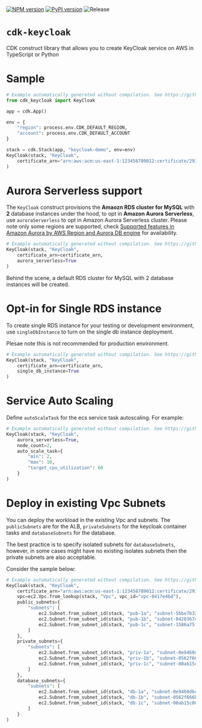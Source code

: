 [![NPM version](https://badge.fury.io/js/cdk-keycloak.svg)](https://badge.fury.io/js/cdk-keycloak)
[![PyPI version](https://badge.fury.io/py/cdk-keycloak.svg)](https://badge.fury.io/py/cdk-keycloak)
![Release](https://github.com/pahud/cdk-keycloak/workflows/Release/badge.svg?branch=main)

# `cdk-keycloak`

CDK construct library that allows you to create KeyCloak service on AWS in TypeScript or Python

# Sample

```python
# Example automatically generated without compilation. See https://github.com/aws/jsii/issues/826
from cdk_keycloak import KeyCloak

app = cdk.App()

env = {
    "region": process.env.CDK_DEFAULT_REGION,
    "account": process.env.CDK_DEFAULT_ACCOUNT
}

stack = cdk.Stack(app, "keycloak-demo", env=env)
KeyCloak(stack, "KeyCloak",
    certificate_arn="arn:aws:acm:us-east-1:123456789012:certificate/293cf875-ca98-4c2e-a797-e1cf6df2553c"
)
```

# Aurora Serverless support

The `KeyCloak` construct provisions the **Amaozn RDS cluster for MySQL** with **2** database instances under the hood, to opt in **Amazon Aurora Serverless**, use `auroraServerless` to opt in Amazon Aurora Serverless cluster. Please note only some regions are supported, check [Supported features in Amazon Aurora by AWS Region and Aurora DB engine](https://docs.aws.amazon.com/AmazonRDS/latest/AuroraUserGuide/Concepts.AuroraFeaturesRegionsDBEngines.grids.html) for availability.

```python
# Example automatically generated without compilation. See https://github.com/aws/jsii/issues/826
KeyCloak(stack, "KeyCloak",
    certificate_arn=certificate_arn,
    aurora_serverless=True
)
```

Behind the scene, a default RDS cluster for MySQL with 2 database instances will be created.

# Opt-in for Single RDS instance

To create single RDS instance for your testing or development environment, use `singleDbInstance` to turn on the
single db instance deployment.

Plesae note this is not recommended for production environment.

```python
# Example automatically generated without compilation. See https://github.com/aws/jsii/issues/826
KeyCloak(stack, "KeyCloak",
    certificate_arn=certificate_arn,
    single_db_instance=True
)
```

# Service Auto Scaling

Define `autoScaleTask` for the ecs service task autoscaling. For example:

```python
# Example automatically generated without compilation. See https://github.com/aws/jsii/issues/826
KeyCloak(stack, "KeyCloak",
    aurora_serverless=True,
    node_count=2,
    auto_scale_task={
        "min": 2,
        "max": 10,
        "target_cpu_utilization": 60
    }
)
```

# Deploy in existing Vpc Subnets

You can deploy the workload in the existing Vpc and subnets. The `publicSubnets` are for the ALB, `privateSubnets` for the keycloak container tasks and `databaseSubnets` for the database.

The best practice is to specify isolated subnets for `databaseSubnets`, however, in some cases might have no existing isolates subnets then the private subnets are also acceptable.

Consider the sample below:

```python
# Example automatically generated without compilation. See https://github.com/aws/jsii/issues/826
KeyCloak(stack, "KeyCloak",
    certificate_arn="arn:aws:acm:us-east-1:123456789012:certificate/293cf875-ca98-4c2e-a797-e1cf6df2553c",
    vpc=ec2.Vpc.from_lookup(stack, "Vpc", vpc_id="vpc-0417e46d"),
    public_subnets={
        "subnets": [
            ec2.Subnet.from_subnet_id(stack, "pub-1a", "subnet-5bbe7b32"),
            ec2.Subnet.from_subnet_id(stack, "pub-1b", "subnet-0428367c"),
            ec2.Subnet.from_subnet_id(stack, "pub-1c", "subnet-1586a75f")
        ]
    },
    private_subnets={
        "subnets": [
            ec2.Subnet.from_subnet_id(stack, "priv-1a", "subnet-0e9460dbcfc4cf6ee"),
            ec2.Subnet.from_subnet_id(stack, "priv-1b", "subnet-0562f666bdf5c29af"),
            ec2.Subnet.from_subnet_id(stack, "priv-1c", "subnet-00ab15c0022872f06")
        ]
    },
    database_subnets={
        "subnets": [
            ec2.Subnet.from_subnet_id(stack, "db-1a", "subnet-0e9460dbcfc4cf6ee"),
            ec2.Subnet.from_subnet_id(stack, "db-1b", "subnet-0562f666bdf5c29af"),
            ec2.Subnet.from_subnet_id(stack, "db-1c", "subnet-00ab15c0022872f06")
        ]
    }
)
```
